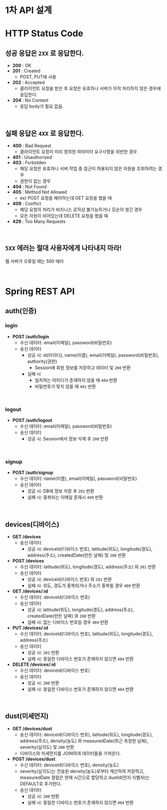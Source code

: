 # 1차 API 설계

# HTTP Status Code

## 성공 응답은 `2XX` 로 응답한다.

* **200** : OK
* **201** : Created
  * POST, PUT에 사용
* **202** : Accepted
  * 클라이언트 요청을 받은 후 요청은 유효하나 서버가 아직 처리하지 않은 경우에 응답한다.
* **204** : No Content
  * 응답 body가 필요 없음.

<br>

## 실패 응답은 `4XX` 로 응답한다.

* **400** : Bad Request
  * 클라이언트 요청이 미리 정의된 파라미터 요구사항을 위반한 경우
* **401** : Unauthorized
* **403** : Forbidden
  * 해당 요청은 유효하나 서버 작업 중 접근이 허용되지 않은 자원을 조회하려는 경우
  * 권한이 없는 경우
* **404** : Not Found
* **405** : Method Not Allowed
  * ex) POST 요청을 해야하는데 GET 요청을 했을 때
* **409** : Conflict
  * 해당 요청의 처리가 비지니스 로직상 불가능하거나 모순이 생긴 경우
  * 모든 자원이 비어있는데 DELETE 요청을 했을 때
* **429** : Too Many Requests

<br>

## `5XX` 에러는 절대 사용자에게 나타내지 마라!

웹 서버가 오류일 때는 500 에러

<br>

# Spring REST API

## auth(인증)

### login

* **POST /auth/login**
  * 수신 데이터: email(이메일), password(비밀번호)
  * 송신 데이터
    * 성공 시: id(아이디), name(이름), email(이메일), password(비밀번호), authority(권한)
      * Session에 회원 정보를 저장하고 데이터 및 `200` 반환
    * 실패 시
      * 일치하는 아이디가 존재하지 않을 때 `404` 반환
      * 비밀번호가 맞지 않을 때  `401` 반환

<br>

### logout

* **POST /auth/logout**
  * 수신 데이터: email(이메일), password(비밀번호)
  * 송신 데이터
    * 성공 시:  Session에서 정보 삭제 후 `200` 반환

<br>

### signup

* **POST /auth/signup**
  * 수신 데이터: name(이름), email(이메일), password(비밀번호)
  * 송신 데이터
    * 성공 시: DB에 정보 저장 후 `201` 반환
    * 실패 시: 중복되는 이메일 존재시 `409` 반환

<br>

## devices(디바이스)

* **GET /devices**
  * 송신 데이터
    * 성공 시: deviceId(디바이스 번호), latitude(위도), longitude(경도), address(주소), createdDate(만든 날짜) 및 `200` 반환
* **POST /devices**
  * 수신 데이터: latitude(위도), longitude(경도), address(주소) 와 `201` 반환
  * 송신 데이터
    * 성공 시: deviceId(디바이스 번호) 와 `201` 반환
    * 실패 시: 위도, 경도가 중복되거나 주소가 중복될 경우 `400` 반환
* **GET /devices/:id**
  * 수신 데이터: deviceId(디바이스 번호)
  * 송신 데이터
    * 성공 시: latitude(위도), longitude(경도), address(주소), createdDate(만든 날짜) 와 `200` 반환
    * 실패 시: 없는 디바이스 번호일 경우 `404` 반환
* **PUT /devices/:id**
  * 수신 데이터: deviceId(디바이스 번호), latitude(위도), longitude(경도), address(주소)
  * 송신 데이터
    * 성공 시: `201` 반환
    * 실패 시: 동일한 디바이스 번호가 존재하지 않으면 `404` 반환
* **DELETE /devices/:id**
  * 수신 데이터: deviceId(디바이스 번호)
  * 송신 데이터
    * 성공 시: `200` 반환
    * 실패 시: 동일한 디바이스 번호가 존재하지 않으면 `404` 반환

<br>

## dust(미세먼지)

* **GET /devices/dust**
  * 송신 데이터: deviceId(디바이스 번호), latitude(위도), longitude(경도), address(주소), density(농도) 와 measuredDate(최근 측정한 날짜), severity(심각도) 및 `200` 반환
  * 디바이스와 미세먼지를 JOIN하여 데이터들을 가져온다.
* **POST /devices/dust**
  * 수신 데이터: deviceId(디바이스 번호), density(농도)
  * severity(심각도)는 전송된 density(농도)로부터 계산하여 저장하고, measuredDate 컬럼은 현재 시간으로 할당하고 dustId(먼지 식별자)는 DEFAULT로 추가한다.
  * 송신 데이터
    * 성공 시: `200` 반환
    * 실패 시: 동일한 디바이스 번호가 존재하지 않으면 `404` 반환
